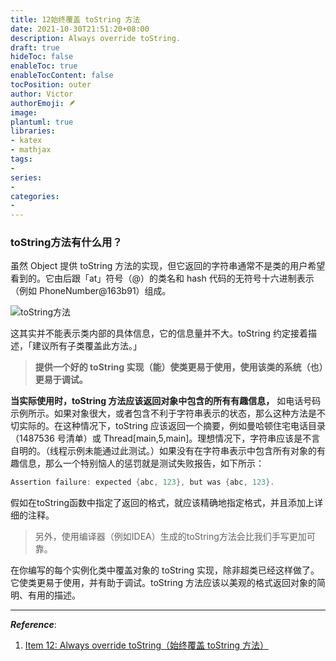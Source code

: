 ```yaml
---
title: 12始终覆盖 toString 方法
date: 2021-10-30T21:51:20+08:00
description: Always override toString.
draft: true
hideToc: false
enableToc: true
enableTocContent: false
tocPosition: outer
author: Victor
authorEmoji: 🪶
image:
plantuml: true
libraries:
- katex
- mathjax
tags:
-
series:
-
categories:
-
---
```


<!--第三章：对象的通用方法-->



### toString方法有什么用？

虽然 Object 提供 toString 方法的实现，但它返回的字符串通常不是类的用户希望看到的。它由后跟「at」符号（@）的类名和 hash 代码的无符号十六进制表示（例如 PhoneNumber@163b91）组成。

![toString方法](https://cos.jiahongw.com/uPic/image-20211030215411392.png)

这其实并不能表示类内部的具体信息，它的信息量并不大。toString 约定接着描述，「建议所有子类覆盖此方法。」

> **提供一个好的 toString 实现（能）使类更易于使用，使用该类的系统（也）更易于调试。**



**当实际使用时，toString 方法应该返回对象中包含的所有有趣信息，** 如电话号码示例所示。如果对象很大，或者包含不利于字符串表示的状态，那么这种方法是不切实际的。在这种情况下，toString 应该返回一个摘要，例如曼哈顿住宅电话目录（1487536 号清单）或 Thread[main,5,main]。理想情况下，字符串应该是不言自明的。（线程示例未能通过此测试。）如果没有在字符串表示中包含所有对象的有趣信息，那么一个特别恼人的惩罚就是测试失败报告，如下所示：

```java
Assertion failure: expected {abc, 123}, but was {abc, 123}.
```



假如在toString函数中指定了返回的格式，就应该精确地指定格式，并且添加上详细的注释。

> 另外，使用编译器（例如IDEA）生成的toString方法会比我们手写更加可靠。



在你编写的每个实例化类中覆盖对象的 toString 实现，除非超类已经这样做了。它使类更易于使用，并有助于调试。toString 方法应该以美观的格式返回对象的简明、有用的描述。



---

***Reference***:

1. [Item 12: Always override toString（始终覆盖 toString 方法）](https://github.com/clxering/Effective-Java-3rd-edition-Chinese-English-bilingual/blob/dev/Chapter-3/Chapter-3-Item-12-Always-override-toString.md)
